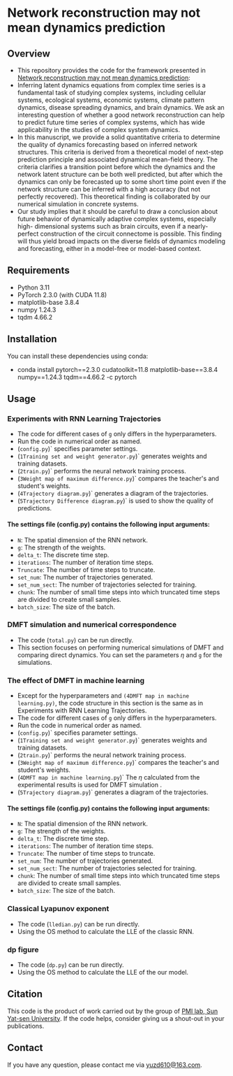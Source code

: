 # Network reconstruction may not mean dynamics prediction



## Overview

- This repository provides the code for the framework presented in [Network reconstruction may not mean dynamics prediction](https://arxiv.org/abs/2409.04240):
- Inferring latent dynamics equations from complex time series is a fundamental task of studying complex systems, including cellular systems, ecological systems, economic systems, climate pattern dynamics, disease spreading dynamics, and brain dynamics. We ask an interesting question of whether a good network reconstruction can help to predict future time series of complex systems, which has wide applicability in the studies of complex
system dynamics.
- In this manuscript, we provide a solid quantitative criteria to determine the quality of dynamics forecasting based on inferred network structures. This criteria is derived from a theoretical model of next-step prediction principle and associated dynamical mean-field theory. The criteria clarifies a transition point before which the dynamics and the network latent structure can be both well predicted, but after which the dynamics can only be forecasted up to some short time point even if the network structure can be inferred with a high accuracy (but not perfectly recovered). This theoretical finding is collaborated by our numerical simulation in concrete systems.
- Our study implies that it should be careful to draw a conclusion about future behavior of dynamically adaptive complex systems, especially high- dimensional systems such as brain circuits, even if a nearly-perfect construction of the circuit connectome is possible. This finding will thus yield broad impacts on the diverse fields of dynamics modeling and forecasting, either in a model-free or model-based context.


## Requirements

- Python 3.11
- PyTorch 2.3.0 (with CUDA 11.8)
- matplotlib-base 3.8.4
- numpy 1.24.3
- tqdm 4.66.2

## Installation
You can install these dependencies using conda:
- conda install pytorch==2.3.0 cudatoolkit=11.8 matplotlib-base==3.8.4 numpy==1.24.3 tqdm==4.66.2 -c pytorch


## Usage

### Experiments with RNN Learning Trajectories
- The code for different cases of `g` only differs in the hyperparameters.
- Run the code in numerical order as named.
- (`config.py`)` specifies parameter settings.
- (`1Training set and weight generator.py`)` generates weights and training datasets.
- (`2train.py`)` performs the neural network training process.
- (`3Weight map of maximum difference.py`)` compares the teacher's and student's weights.
- (`4Trajectory diagram.py`)` generates a diagram of the trajectories.
- (`5Trajectory Difference diagram.py`)` is used to show the quality of predictions.



#### The settings file (config.py) contains the following input arguments:
- `N`: The spatial dimension of the RNN network.
- `g`: The strength of the weights.
- `delta_t`: The discrete time step.
- `iterations`: The number of iteration time steps.
- `Truncate`: The number of time steps to truncate.
- `set_num`: The number of trajectories generated.
- `set_num_sect`: The number of trajectories selected for training.
- `chunk`: The number of small time steps into which truncated time steps are divided to create small samples.
- `batch_size`: The size of the batch.


### DMFT simulation and numerical correspondence
- The code (`total.py`) can be run directly.
- This section focuses on performing numerical simulations of DMFT and comparing direct dynamics. You can set the parameters $\eta$ and `g` for the simulations.

### The effect of DMFT in machine learning
- Except for the hyperparameters and `(4DMFT map in machine learning.py)`, the code structure in this section is the same as in Experiments with RNN Learning Trajectories.
- The code for different cases of `g` only differs in the hyperparameters.
- Run the code in numerical order as named.
- (`config.py`)` specifies parameter settings.
- (`1Training set and weight generator.py`)` generates weights and training datasets.
- (`2train.py`)` performs the neural network training process.
- (`3Weight map of maximum difference.py`)` compares the teacher's and student's weights.
- (`4DMFT map in machine learning.py`)` The $\eta$ calculated from the experimental results is used for DMFT simulation .
- (`5Trajectory diagram.py`)` generates a diagram of the trajectories.
#### The settings file (config.py) contains the following input arguments:
- `N`: The spatial dimension of the RNN network.
- `g`: The strength of the weights.
- `delta_t`: The discrete time step.
- `iterations`: The number of iteration time steps.
- `Truncate`: The number of time steps to truncate.
- `set_num`: The number of trajectories generated.
- `set_num_sect`: The number of trajectories selected for training.
- `chunk`: The number of small time steps into which truncated time steps are divided to create small samples.
- `batch_size`: The size of the batch.

### Classical Lyapunov exponent
- The code (`lledian.py`) can be run directly.
- Using the OS method to calculate the LLE of the classic RNN.

### dp figure
- The code (`dp.py`) can be run directly.
- Using the OS method to calculate the LLE of the our model.

## Citation
This code is the product of work carried out by the group of [PMI lab, Sun Yat-sen University](https://www.labxing.com/hphuang2018). If the code helps, consider giving us a shout-out in your publications.

## Contact
If you have any question, please contact me via yuzd610@163.com.












